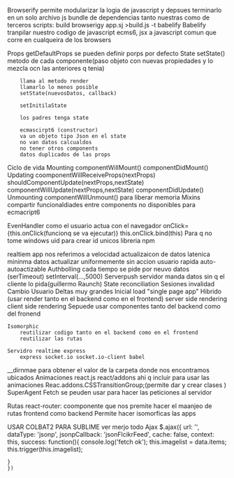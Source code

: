 Browserify
	permite modularizar la logia de javascript y depsues terminarlo en un solo archivo js
	bundle de dependencias tanto nuestras como de terceros
	scripts: 
		build browserigy app.sj >build.js -t babelify
Babelify
	tranpilar nuestro codigo de javascript ecms6, jsx a javascript comun que corre en cualqueira de los browsers

Props
	getDefaultProps
		se pueden definir porps por defecto
State
	setState()
		metodo de cada componente(paso objeto con nuevas propiedades y lo mezcla ocn las anteriores q tenia)

		llama al metodo render
		llamarlo lo menos posible 
		setState(nuevosDatos, callback)

		setInitilaState

		los padres tenga state

		ecmascirpt6 (constructor)
		va un objeto tipo Json en el state
		no van datos calcualdos
		no tener otros components
		datos duplicados de las props
Ciclo de vida
	Mounting
		componentWillMount()
		componentDidMount()
	Updating
		coomponentWillReceiveProps(nextProps)
		shouldComponentUpdate(nextProps,nextState)
		componentWillUpdate(nextProps,nextState)
		componentDidUpdate()
	Unmounting
		componentWillUnmount()
			para liberar memoria
Mixins
	compartir funcionaldiades entre components
	no disponibles para ecmacript6

EvenHandler como el usuario actua con el navegador
	onClick={this.onClick(funcionq se va ejecutar)}
	this.onClick.bind(this) Para q no tome windows
uid
	para crear id unicos libreria npm

realtiem app
	nos referimos a velocidad
	actualizaicon de datos latenica mininma
	datos actualizar uniformemente sin accion usuario
	rapida
	auto-autoactizable
	Authbolling
		cada tiempo se pide por neuvo datos (serTimeout)
		setInterval(...,5000)
	Serverpush
		servidor manda datos sin q el cliente lo pida(guillermo Raunch)
	State reconciliation
	Sesiones invalidad
	Cambio Usuario
	Deltas muy grandes
	Inicial load
	"single page app"
		Hibrido (usar render tanto en el backend como en el frontend)
		server side rendering
		client side rendering
	Sepuede usar componentes tanto del backend como del fronend

	Isomorphic
		reutilizar codigo tanto en el backend como en el frontend
		reutilizar las rutas

	Servidro realtime express
		express socket.io socket.io-client babel
__dirnmae
	para obtener el valor de la carpeta donde nos encontramos ubicados
Animaciones react.js
	react/addons
		ahi q incluir para usar las animaciones
		Reac.addons.CSSTransitionGroup;(permite dar y crear clases )
SuperAgent
Fetch
	se peuden usar para hacer las peticiones al servidor

Rutas
	react-router: coomponente que nos premite hacer el maanjeo de rutas frontend como backend
	Permite hacer isomorficas las apps

USAR COLBAT2 PARA SUBLIME ver merjo todo
Ajax
	$.ajax({
		url: '',
		dataType: 'jsonp',
		jsonpCallback: 'jsonFlcikrFeed',
		cache: false,
		context: this,
		success: function(){
			console.log('fetch ok');
			this.imagelist = data.items;
			this.trigger(this.imagelist);
			
	}
	})